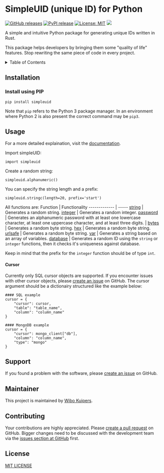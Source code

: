 # SimpleUID (unique ID) for Python

[![GitHub releases](https://img.shields.io/github/v/release/w-kuipers/simpleUID)](https://github.com/w-kuipers/simpleUID/releases)
[![PyPI release](https://img.shields.io/pypi/v/simpleUID.svg)](https://pypi.org/project/simpleUID/)
[![License: MIT](https://img.shields.io/badge/License-MIT-yellow.svg)](https://opensource.org/licenses/MIT)
[![](https://img.shields.io/github/last-commit/w-kuipers/simpleUID?label=last%20modified)](https://github.com/w-kuipers/simpleUID)


A simple and intuitive Python package for generating unique IDs written in Rust.

This package helps developers by bringing them some "quality of life" features. Stop rewriting the same piece of code in every project.

<details>
  <summary>Table of Contents</summary>
  <ol>
    <li>
      <a href="#installation">Installation</a>
      <ul>
        <li><a href="#install-using-pip">Install using PIP</a></li>
      </ul>
    </li>
    <li><a href="#usage">Usage</a></li>
    <li><a href="#support">Support</a></li>
    <li><a href="#maintainer">Maintainer</a></li>
    <li><a href="#contributing">Contibruting</a></li>
    <li><a href="#license">License</a></li>

  </ol>
</details>

## Installation

### Install using PIP

    pip install simpleuid

Note that `pip` refers to the Python 3 package manager. In an environment where Python 2 is also present the correct command may be `pip3`.

## Usage

For a more detailed explaination, visit the [documentation](https://github.com/w-kuipers/simpleUID/wiki).

Import simpleUID:

    import simpleuid

Create a random string:

    simpleuid.alphanumeric()

You can specify the string length and a prefix:

    simpleuid.stringc(length=20, prefix='start')

All functions are:
Function        | Functionality 
------------- | -----
[string](https://github.com/w-kuipers/simpleUID/wiki/usage#string)       | Generates a random string. 
[integer](https://github.com/w-kuipers/simpleUID/wiki/usage#integer) | Generates a random integer. 
[password](https://github.com/w-kuipers/simpleUID/wiki/usage#password)  |   Generates an alphanumeric password with at least one lowercase character, at least one uppercase character, and at least three digits. |
[bytes](https://github.com/w-kuipers/simpleUID/wiki/usage#bytes)   |  Generates a random byte string. 
[hex](https://github.com/w-kuipers/simpleUID/wiki/usage#hex)   |  Generates a random byte string. 
[urlsafe](https://github.com/w-kuipers/simpleUID/wiki/usage#urlsafe)   |  Generates a random byte string.
[var](https://github.com/w-kuipers/simpleUID/wiki/usage#var)   |  Generates a string based on an array of variables. 
[database](https://github.com/w-kuipers/simpleUID/wiki/usage#database)  | Generates a random ID using the `string` or `integer` functions, then it checks it's uniqueness against database. 

Keep in mind that the prefix for the `integer` function should be of type `int`.

#### Cursor
Currently only SQL cursor objects are supported. If you encounter issues with other cursor objects, please [create an issue](https://github.com/w-kuipers/simpleUID/issues) on GitHub. 
The cursor argument should be a dictionairy structured like the example below:

    #### SQL example
    cursor = {
        "cursor": cursor,
        "table": "table_name",
        "column": "column_name"
    }

    #### MongoDB example
    cursor = {
        "cursor": mongo_client["db"],
        "column": "column_name",
        "type": "mongo"
    }

## Support

If you found a problem with the software, please [create an issue](https://github.com/w-kuipers/simpleUID/issues) on GitHub.

## Maintainer

This project is maintained by [Wibo Kuipers](https://github.com/w-kuipers).

## Contributing

Your contributions are highly appreciated. Please [create a pull request](https://github.com/w-kuipers/simpleUID/pulls) on GitHub. Bigger changes need to be discussed with the development team via the [issues section at GitHub](https://github.com/w-kuipers/simpleUID/issues) first.


## License

[MIT LICENSE](https://github.com/w-kuipers/simpleUID/blob/master/LICENSE)


